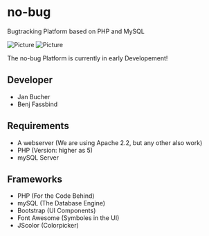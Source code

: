 no-bug
======

Bugtracking Platform based on PHP and MySQL

![Picture](https://raw.github.com/dev-jan/no-bug/master/no-bug/src/images/promotion/promotion.PNG)
![Picture](https://raw.github.com/dev-jan/no-bug/master/no-bug/src/images/promotion/promotion3.PNG)

The no-bug Platform is currently in early Developement!

## Developer

* Jan Bucher
* Benj Fassbind

## Requirements

* A webserver (We are using Apache 2.2, but any other also work)
* PHP (Version: higher as 5) 
* mySQL Server

## Frameworks

* PHP (For the Code Behind)
* mySQL (The Database Engine)
* Bootstrap (UI Components)
* Font Awesome (Symboles in the UI)
* JScolor (Colorpicker)

